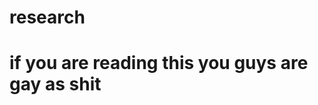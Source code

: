# research



<html>
  <body>
    <h1> if you are reading this you guys are gay as shit </h1>
  </body>
  
  </html>
